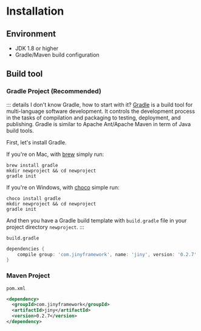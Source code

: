 # Installation

## Environment

- JDK 1.8 or higher
- Gradle/Maven build configuration

## Build tool

### Gradle Project (Recommended)

::: details I don't know Gradle, how to start with it?
[Gradle](https://gradle.org/) is a build tool for multi-language software development. It controls the development process in the tasks of compilation and packaging to testing, deployment, and publishing. Gradle is similar to Apache Ant/Apache Maven in term of Java build tools.

First, let's install Gradle.

If you're on Mac, with [brew](https://brew.sh/) simply run:
```shell script
brew install gradle
mkdir newproject && cd newproject
gradle init
```

If you're on Windows, with [choco](https://chocolatey.org/install) simple run:
```shell script
choco install gradle
mkdir newproject && cd newproject
gradle init
```

And then you have a Gradle build template with `build.gradle` file in your project directory `newproject`.
:::

`build.gradle`

```groovy
dependencies {
    compile group: 'com.jinyframework', name: 'jiny', version: '0.2.7'
}
```

### Maven Project

`pom.xml`

```xml
<dependency>
  <groupId>com.jinyframework</groupId>
  <artifactId>jiny</artifactId>
  <version>0.2.7</version>
</dependency>
```
